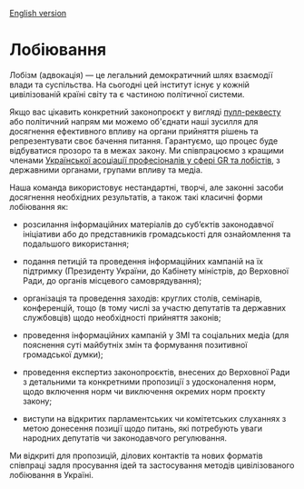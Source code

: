 [English version](LOBBYING.en.md)

# Лобіювання

Лобізм (адвокація) — це легальний демократичний шлях взаємодії влади та суспільства. На сьогодні цей інститут існує у кожній цивілізованій країні світу та є частиною політичної системи.

Якщо вас цікавить конкретний законопроєкт у вигляді [пулл-реквесту](https://github.com/grandmotivator/ua-law-test/pulls) або політичний напрям ми можемо об'єднати наші зусилля для досягнення ефективного впливу на органи прийняття рішень та репрезентувати своє бачення питання. Гарантуємо, що процес буде відбуватися прозоро та в межах закону. Ми співпрацюємо з кращими членами [Української асоціації професіоналів у сфері GR та лобістів](http://grukraine.com.ua), з державними органами, групами впливу та медіа.

Наша команда використовує нестандартні, творчі, але законні засоби досягнення необхідних результатів, а також такі класичні форми лобіювання як:

* розсилання інформаційних матеріалів до суб’єктів законодавчої ініціативи або до представників громадськості для ознайомлення та подальшого використання;

* подання петицій та проведення інформаційних кампаній на їх підтримку (Президенту України, до Кабінету міністрів, до Верховної Ради, до органів місцевого самоврядування);

* організація та проведення заходів: круглих столів, семінарів, конференцій, тощо (в тому числі за участю депутатів та державних службовців) щодо необхідності прийняття законів;

* проведення інформаційних кампаній у ЗМІ та соціальних медіа (для пояснення суті майбутніх змін та формування позитивної громадської думки);

* проведення експертиз законопроєктів, внесених до Верховної Ради з детальними та конкретними пропозиції з удосконалення норм, щодо включення норм чи виключення окремих норм проєкту закону;

* виступи на відкритих парламентських чи комітетських слуханнях з метою донесення позиції щодо питань, які потребують уваги народних депутатів чи законодавчого регулювання.

Ми відкриті для пропозицій, ділових контактів та нових форматів співпраці задля просування ідей та застосування методів цивілізованого лобіювання в Україні.
